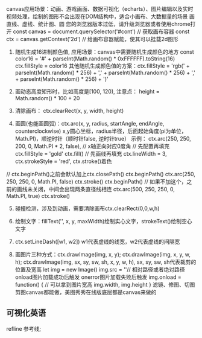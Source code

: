 <!--
 * @Author: your name
 * @Date: 2022-04-21 13:45:36
 * @LastEditTime: 2022-04-24 21:48:32
 * @LastEditors: Please set LastEditors
 * @Description: 打开koroFileHeader查看配置 进行设置: https://github.com/OBKoro1/koro1FileHeader/wiki/%E9%85%8D%E7%BD%AE
 * @FilePath: /fe_interview/前端可视化/canvas.md
-->
canvas应用场景：动画、游戏画面、数据可视化（echarts）、图片编辑以及实时视频处理，绘制的图形不会出现在DOM结构中，适合小画布、大数据量的场景
画直线、虚线、统计图、圆
<canvas id="cont" width="500px" height="500px">您的浏览器版本过低，请升级浏览器或者使用chrome打开</canvas>
const canvas = document.querySelector('#cont') // 获取画布容器
const ctx = canvas.getContext('2d') // 给画布容器赋能，使其可以挂载2d图形
1. 随机生成16进制颜色值, 应用场景：canvas中需要随机生成颜色的地方
const color16 = '#' + parseInt(Math.random() * 0xFFFFFF).toString(16)
ctx.fillStyle = color16
其他随机生成颜色值的方案：ctx.fillStyle = 'rgb(' + parseInt(Math.random() * 256) + 
',' + parseInt(Math.random() * 256) + ',' + parseInt(Math.random() * 256) + ')'

2. 画动态高度矩形时，比如高度是[100, 120), 注意点： height = Math.random() * 100 + 20

3. 清除画布： ctx.clearRect(x, y, width, height)

4. 画圆(也能画圆弧)：ctx.arc(x, y, radius, startAngle, endAngle, counterclockwise)
x,y圆心坐标，radius半径，后面起始角度(pi为单位， Math.PI)，顺逆时针（顺时针false, 逆时针true）
示例： ctx.arc(250, 250, 200, 0, Math.PI * 2, false), // x轴正向对应0度角
// 先配置再填充
ctx.fillStyle = 'gold'
ctx.fill()
// 先画线再填充
ctx.lineWidth = 3, ctx.strokeStyle = 'red', ctx.stroke()着色

// ctx.beginPath()之前会默认加上ctx.closePath()
ctx.beginPath()
ctx.arc(250, 250, 250, 0, Math.PI, false)
ctx.stroke()
ctx.beginPath() // 如果不加这个，之前的画线未关闭，中间会出现两条直径线相连
ctx.arc(500, 250, 250, 0, Math.PI, true)
ctx.stroke()

5. 碰撞检测，涉及到动画，需要清除画布ctx.clearRect(0,0,w,h)

6. 绘制文字：fillText('', x, y, maxWidth)绘制实心文字，strokeText()绘制空心文字

7. ctx.setLineDash([w1, w2]) w1代表虚线的线宽，w2代表虚线的间隔宽

8. 画图片三种方式：ctx.drawImage(img, x, y); ctx.drawImage(img, x, y, w, h);
ctx.drawImage(img, sx, sy, sw, sh, x, y, w, h), sx, sy, sw, sh代表裁剪的位置及宽高
let img = new Image()
img.src = ''// 相对路径或者绝对路径
onload图片加载成功后触发
onerror图片加载失败后触发
img.onload = function() {
    // 可以拿到图片宽高 img.width, img.height
}
滤镜、修图、切图剪图canvas都能做，美图秀秀在线版底层都是canvas来做的

## 可视化英语

refline	
参考线;
